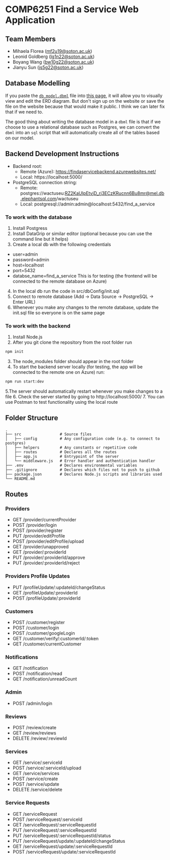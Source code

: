 # COMP6251 Find a Service Web Application

## Team Members
- Mihaela Florea (mf2u19@soton.ac.uk)
- Leonid Goldberg (lg1n22@soton.ac.uk)
- Boyang Wang (bw10g22@soton.ac.uk)
- Jianyu Sun (js5g22@soton.ac.uk)

## Database Modelling
If you paste the [`db_model.dbml`](https://github.com/LeonidGoldberg/FindAServiceBackEnd/blob/main/db_model.dbml) file into [this page](https://dbdiagram.io/d), it will allow you to visually view and edit the ERD diagram. But don't sign up on the website or save the file on the website because that would make it public. I think we can later fix that if we need to.

The good thing about writing the database model in a `dbml` file is that if we choose to use a relational database such as Postgres, we can convert the `dbml` into an `sql` script that will automatically create all of the tables based on our model.

## Backend Development Instructions
- Backend root:
  - Remote (Azure): https://findaservicebackend.azurewebsites.net/
  - Local: https://localhost:5000/
- PostgreSQL connection string:
  - Remote: postgres://wactuseu:RZ2KaUIpEtvjD_rj3ECzKRucnn6Bu8mr@mel.db.elephantsql.com/wactuseu
  - Local: postgresql://admin:admin@localhost:5432/find_a_service

### To work with the database
1. Install Postgress 
2. Install DataGrip or similar editor (optional because you can use the command line but it helps)
3. Create a local db with the following credentials
  - user=admin
  - password=admin
  - host=localhost
  - port=5432
  - databse_name=find_a_service
  This is for testing (the frontend will be connected to the remote database on Azure)
4. In the local db run the code in src/dbConfig/init.sql
5. Connect to remote database (Add -> Data Source -> PostgreSQL -> Enter URL)
6. Whenever you make any changes to the remote database, update the init.sql file so everyone is on the same page

### To work with the backend
1. Install Node.js
2. After you git clone the repository from the root folder run
```bash
npm init
```
3. The node_modules folder should appear in the root folder
4. To start the backend server locally (for testing, the app will be connected to the remote one on Azure) run:
```bash
npm run start:dev
```
5.The server should automatically restart whenever you make changes to a file
6. Check the server started by going to http://localhost:5000/
7. You can use Postman to test functionality using the local route

## Folder Structure

```
.
├── src                 # Source files
│   ├── config          # Any configuration code (e.g. to connect to postgres)
│   ├── helpers         # Any constants or repetitive code
│   ├── routes          # Declares all the routes
│   ├── app.js          # Entrypoint of the server
│   └── middleware.js   # Error handler and authentication handler
├── .env                # Declares environmental variables
├── .gitignore          # Declares which files not to push to github
├── package.json        # Declares Node.js scripts and libraries used
└── README.md
```

## Routes

### Providers
- GET     /provider/currentProvider
- POST    /provider/login
- POST    /provider/register
- PUT     /provider/editProfile
- POST    /provider/editProfile/upload
- GET     /provider/unapproved
- GET     /provider/:providerId
- PUT     /provider/:providerId/approve
- PUT     /provider/:providerId/reject

### Providers Profile Updates
- PUT     /profileUpdate/:updateId/changeStatus
- GET     /profileUpdate/:providerId
- POST    /profileUpdate/:providerId

### Customers
- POST    /customer/register
- POST    /customer/login
- POST    /customer/googleLogin
- GET     /customer/verify/:customerId/:token
- GET     /customer/currentCustomer

### Notifications
- GET     /notification
- POST    /notification/read
- GET     /notification/unreadCount

### Admin
- POST    /admin/login

### Reviews
- POST    /review/create
- GET     /review/reviews
- DELETE  /review/:reviewId

### Services
- GET     /service/:serviceId
- POST    /service/:serviceId/upload
- GET     /service/services
- POST    /service/create
- POST    /service/update
- DELETE  /service/delete

### Service Requests
- GET     /serviceRequest
- POST    /serviceRequest/:serviceId
- GET     /serviceRequest/:serviceRequestId
- PUT     /serviceRequest/:serviceRequestId
- PUT     /serviceRequest/:serviceRequestId/status
- PUT     /serviceRequest/update/:updateId/changeStatus
- GET     /serviceRequest/update/:serviceRequestId
- POST    /serviceRequest/update/:serviceRequestId
